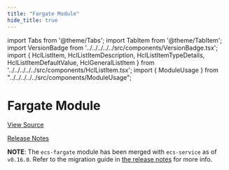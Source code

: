 ```yaml
---
title: "Fargate Module"
hide_title: true
---
```


import Tabs from '@theme/Tabs';
import TabItem from '@theme/TabItem';
import VersionBadge from '../../../../../src/components/VersionBadge.tsx';
import { HclListItem, HclListItemDescription, HclListItemTypeDetails, HclListItemDefaultValue, HclGeneralListItem } from '../../../../../src/components/HclListItem.tsx';
import { ModuleUsage } from "../../../../../src/components/ModuleUsage";

<VersionBadge repoTitle="Amazon ECS" version="0.35.1" lastModifiedVersion="0.24.1"/>

# Fargate Module

<a href="https://github.com/gruntwork-io/terraform-aws-ecs/tree/v0.35.1/modules/ecs-fargate" className="link-button" title="View the source code for this module in GitHub.">View Source</a>

<a href="https://github.com/gruntwork-io/terraform-aws-ecs/releases/tag/v0.24.1" className="link-button" title="Release notes for only versions which impacted this module.">Release Notes</a>

**NOTE**: The `ecs-fargate` module has been merged with `ecs-service` as of `v0.16.0`. Refer to the migration
guide in [the release notes](https://github.com/gruntwork-io/terraform-aws-ecs/releases/tag/v0.16.0) for more info.


<!-- ##DOCS-SOURCER-START
{
  "originalSources": [
    "https://github.com/gruntwork-io/terraform-aws-ecs/tree/v0.35.1/modules/ecs-fargate/readme.md",
    "https://github.com/gruntwork-io/terraform-aws-ecs/tree/v0.35.1/modules/ecs-fargate/variables.tf",
    "https://github.com/gruntwork-io/terraform-aws-ecs/tree/v0.35.1/modules/ecs-fargate/outputs.tf"
  ],
  "sourcePlugin": "module-catalog-api",
  "hash": "c0dee08c0120aed2d6c903ad0ab3ec1d"
}
##DOCS-SOURCER-END -->
